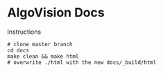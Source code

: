 # AlgoVision Docs

Instructions
```shell
# clone master branch
cd docs
make clean && make html
# overwrite ./html with the new docs/_build/html
```
